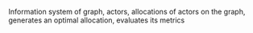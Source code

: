 Information system of graph, actors, allocations of actors on the graph, generates an optimal allocation, 
evaluates its metrics